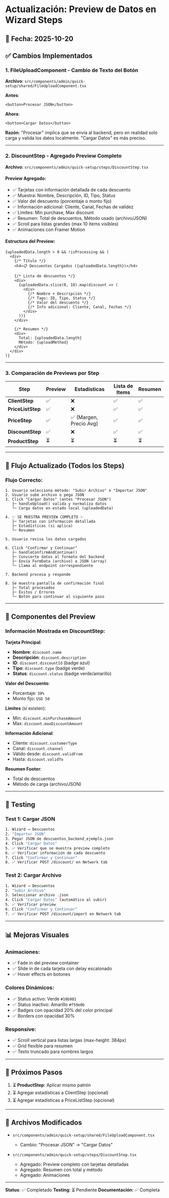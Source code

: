 # Actualización: Preview de Datos en Wizard Steps

## 📅 Fecha: 2025-10-20

## ✅ Cambios Implementados

### 1. **FileUploadComponent** - Cambio de Texto del Botón
**Archivo**: `src/components/admin/quick-setup/shared/FileUploadComponent.tsx`

**Antes**: 
```tsx
<button>Procesar JSON</button>
```

**Ahora**:
```tsx
<button>Cargar Datos</button>
```

**Razón**: "Procesar" implica que se envía al backend, pero en realidad solo carga y valida los datos localmente. "Cargar Datos" es más preciso.

---

### 2. **DiscountStep** - Agregado Preview Completo
**Archivo**: `src/components/admin/quick-setup/steps/DiscountStep.tsx`

#### Preview Agregado:
- ✅ Tarjetas con información detallada de cada descuento
- ✅ Muestra: Nombre, Descripción, ID, Tipo, Status
- ✅ Valor del descuento (porcentaje o monto fijo)
- ✅ Información adicional: Cliente, Canal, Fechas de validez
- ✅ Límites: Min purchase, Max discount
- ✅ Resumen: Total de descuentos, Método usado (archivo/JSON)
- ✅ Scroll para listas grandes (max 10 items visibles)
- ✅ Animaciones con Framer Motion

#### Estructura del Preview:
```tsx
{uploadedData.length > 0 && !isProcessing && (
  <div>
    {/* Título */}
    <h4>📋 Descuentos Cargados ({uploadedData.length})</h4>
    
    {/* Lista de descuentos */}
    <div>
      {uploadedData.slice(0, 10).map(discount => (
        <div>
          {/* Nombre + Descripción */}
          {/* Tags: ID, Tipo, Status */}
          {/* Valor del descuento */}
          {/* Info adicional: Cliente, Canal, Fechas */}
        </div>
      ))}
    </div>
    
    {/* Resumen */}
    <div>
      Total: {uploadedData.length}
      Método: {uploadMethod}
    </div>
  </div>
)}
```

---

### 3. **Comparación de Previews por Step**

| Step | Preview | Estadísticas | Lista de Items | Resumen |
|------|---------|--------------|----------------|---------|
| **ClientStep** | ✅ | ❌ | ✅ | ✅ |
| **PriceListStep** | ✅ | ❌ | ✅ | ✅ |
| **PriceStep** | ✅ | ✅ (Margen, Precio Avg) | ✅ | ✅ |
| **DiscountStep** | ✅ | ❌ | ✅ | ✅ |
| **ProductStep** | ⏳ | ⏳ | ⏳ | ⏳ |

---

## 🔄 Flujo Actualizado (Todos los Steps)

### Flujo Correcto:

```
1. Usuario selecciona método: "Subir Archivo" o "Importar JSON"
2. Usuario sube archivo o pega JSON
3. Click "Cargar Datos" (antes "Procesar JSON")
   ├─ handleUpload() valida y normaliza datos
   └─ Carga datos en estado local (uploadedData)

4. ✨ SE MUESTRA PREVIEW COMPLETO ✨
   ├─ Tarjetas con información detallada
   ├─ Estadísticas (si aplica)
   └─ Resumen

5. Usuario revisa los datos cargados

6. Click "Confirmar y Continuar"
   ├─ handleConfirmAndContinue() 
   ├─ Convierte datos al formato del backend
   ├─ Envía FormData (archivo) o JSON (array)
   └─ Llama al endpoint correspondiente

7. Backend procesa y responde

8. Se muestra pantalla de confirmación final
   ├─ Total procesados
   ├─ Éxitos / Errores
   └─ Botón para continuar al siguiente paso
```

---

## 🎨 Componentes del Preview

### Información Mostrada en DiscountStep:

**Tarjeta Principal**:
- **Nombre**: `discount.name`
- **Descripción**: `discount.description`
- **ID**: `discount.discountId` (badge azul)
- **Tipo**: `discount.type` (badge verde)
- **Status**: `discount.status` (badge verde/amarillo)

**Valor del Descuento**:
- Porcentaje: `30%`
- Monto fijo: `USD 50`

**Límites** (si existen):
- Min: `discount.minPurchaseAmount`
- Max: `discount.maxDiscountAmount`

**Información Adicional**:
- Cliente: `discount.customerType`
- Canal: `discount.channel`
- Válido desde: `discount.validFrom`
- Hasta: `discount.validTo`

**Resumen Footer**:
- Total de descuentos
- Método de carga (archivo/JSON)

---

## 🧪 Testing

### Test 1: Cargar JSON
```bash
1. Wizard → Descuentos
2. "Importar JSON"
3. Pegar JSON de descuentos_backend_ejemplo.json
4. Click "Cargar Datos"
5. ✅ Verificar que se muestra preview completo
6. ✅ Verificar información de cada descuento
7. Click "Confirmar y Continuar"
8. ✅ Verificar POST /discount/ en Network tab
```

### Test 2: Cargar Archivo
```bash
1. Wizard → Descuentos
2. "Subir Archivo"
3. Seleccionar archivo .json
4. Click "Cargar Datos" (automático al subir)
5. ✅ Verificar preview
6. Click "Confirmar y Continuar"
7. ✅ Verificar POST /discount/import en Network tab
```

---

## 📊 Mejoras Visuales

### Animaciones:
- ✅ Fade in del preview container
- ✅ Slide in de cada tarjeta con delay escalonado
- ✅ Hover effects en botones

### Colores Dinámicos:
- ✅ Status activo: Verde `#10b981`
- ✅ Status inactivo: Amarillo `#f59e0b`
- ✅ Badges con opacidad 20% del color principal
- ✅ Borders con opacidad 30%

### Responsive:
- ✅ Scroll vertical para listas largas (max-height: 384px)
- ✅ Grid flexible para resumen
- ✅ Texto truncado para nombres largos

---

## 📝 Próximos Pasos

1. ⏳ **ProductStep**: Aplicar mismo patrón
2. ⏳ Agregar estadísticas a ClientStep (opcional)
3. ⏳ Agregar estadísticas a PriceListStep (opcional)

---

## 🔗 Archivos Modificados

- `src/components/admin/quick-setup/shared/FileUploadComponent.tsx`
  - Cambio: "Procesar JSON" → "Cargar Datos"
  
- `src/components/admin/quick-setup/steps/DiscountStep.tsx`
  - Agregado: Preview completo con tarjetas detalladas
  - Agregado: Resumen con total y método
  - Agregado: Animaciones

---

**Status**: ✅ Completado
**Testing**: ⏳ Pendiente
**Documentación**: ✅ Completa

